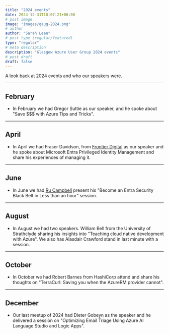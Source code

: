 ```yaml
---
title: "2024 events"
date: 2024-12-31T10:07:21+06:00
# post image
image: "images/gaug-2024.png"
# author
author: "Sarah Lean"
# post type (regular/featured)
type: "regular"
# meta description
description: "Glasgow Azure User Group 2024 events"
# post draft
draft: false
---
```



A look back at 2024 events and who our speakers were. 


<hr>

## February 

* In February we had Gregor Suttie as our speaker, and he spoke about "Save $$$ with Azure Tips and Tricks".

---

## April

* In April we had Fraser Davidson, from [Frontier Digital](https://frontierdigital.net/) as our speaker and he spoke about Microsoft Entra Privileged Identity Management and share his experiences of managing it.

---

## June

* In June we had [Ru Campbell](https://www.linkedin.com/in/rlcam/) present his "Become an Entra Security Black Belt in Less than an hour" session.

---

## August

* In August we had two speakers. William Bell from the University of Strathclyde sharing his insights into "Teaching cloud native development with Azure".  We also has Alasdair Crawford stand in last minute with a session. 

---

## October

* In October we had Robert Barnes from HashiCorp attend and share his thoughts on "TerraCurl: Saving you when the AzureRM provider cannot". 

---

## December 
* Our last meetup of 2024 had Dieter Gobeyn as the speaker and he delivered a session on "Optimizing Email Triage Using Azure AI Language Studio and Logic Apps". 